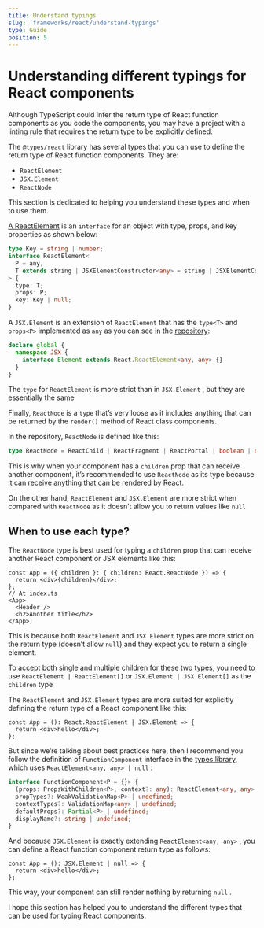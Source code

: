 ```yaml
---
title: Understand typings
slug: 'frameworks/react/understand-typings'
type: Guide
position: 5
---
```


# Understanding different typings for React components

Although TypeScript could infer the return type of React function components as you code the components, you may have a project with a linting rule that requires the return type to be explicitly defined.

The `@types/react` library has several types that you can use to define the return type of React function components. They are:

- `ReactElement`
- `JSX.Element`
- `ReactNode`

This section is dedicated to helping you understand these types and when to use them.

[A ReactElement](https://github.com/DefinitelyTyped/DefinitelyTyped/blob/03a8c197dd9c8c23ad0725f2a9e2fe37b27a4ca3/types/react/index.d.ts#L146) is an `interface` for an object with type, props, and key properties as shown below:

```ts
type Key = string | number;
interface ReactElement<
  P = any,
  T extends string | JSXElementConstructor<any> = string | JSXElementConstructor<any>,
> {
  type: T;
  props: P;
  key: Key | null;
}
```

A `JSX.Element` is an extension of `ReactElement` that has the `type<T>` and `props<P>` implemented as `any` as you can see in the [repository](https://github.com/DefinitelyTyped/DefinitelyTyped/blob/master/types/react/index.d.ts#L3091):

```ts
declare global {
  namespace JSX {
    interface Element extends React.ReactElement<any, any> {}
  }
}
```

The `type` for `ReactElement` is more strict than in `JSX.Element` , but they are essentially the same

Finally, `ReactNode` is a `type` that’s very loose as it includes anything that can be returned by the `render()` method of React class components.

In the repository, `ReactNode` is defined like this:

```ts
type ReactNode = ReactChild | ReactFragment | ReactPortal | boolean | null | undefined;
```

This is why when your component has a `children` prop that can receive another component, it’s recommended to use `ReactNode` as its type because it can receive anything that can be rendered by React.

On the other hand, `ReactElement` and `JSX.Element` are more strict when compared with `ReactNode` as it doesn’t allow you to return values like `null`

## When to use each type?

The `ReactNode` type is best used for typing a `children` prop that can receive another React component or JSX elements like this:

```tsx
const App = ({ children }: { children: React.ReactNode }) => {
  return <div>{children}</div>;
};
// At index.ts
<App>
  <Header />
  <h2>Another title</h2>
</App>;
```

This is because both `ReactElement` and `JSX.Element` types are more strict on the return type (doesn’t allow `null`) and they expect you to return a single element.

To accept both single and multiple children for these two types, you need to use `ReactElement | ReactElement[]` or `JSX.Element | JSX.Element[]` as the `children` type

The `ReactElement` and `JSX.Element` types are more suited for explicitly defining the return type of a React component like this:

```tsx
const App = (): React.ReactElement | JSX.Element => {
  return <div>hello</div>;
};
```

But since we’re talking about best practices here, then I recommend you follow the definition of `FunctionComponent` interface in the [types library](https://github.com/DefinitelyTyped/DefinitelyTyped/blob/master/types/react/index.d.ts#L550), which uses `ReactElement<any, any> | null` :

```ts
interface FunctionComponent<P = {}> {
  (props: PropsWithChildren<P>, context?: any): ReactElement<any, any> | null;
  propTypes?: WeakValidationMap<P> | undefined;
  contextTypes?: ValidationMap<any> | undefined;
  defaultProps?: Partial<P> | undefined;
  displayName?: string | undefined;
}
```

And because `JSX.Element` is exactly extending `ReactElement<any, any>` , you can define a React function component return type as follows:

```tsx
const App = (): JSX.Element | null => {
  return <div>hello</div>;
};
```

This way, your component can still render nothing by returning `null` .

I hope this section has helped you to understand the different types that can be used for typing React components.
